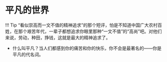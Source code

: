 # 平凡的世界

!!! Tip
    “看似崇高而一文不值的精神追求”的那个短评，怕是不知道中国广大农村百姓，在那个艰苦年代，一辈子都想追求你眼里那种“一文不值”的“高尚”吧。对他们来说，劳动，种田，挣钱，这就是最大的精神追求了。

- 什么叫平凡？当人们都感到你的痛苦和你的快乐，你不会是最著名的——你是平凡的代名词。